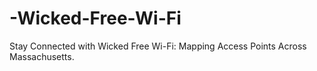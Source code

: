# -Wicked-Free-Wi-Fi
Stay Connected with Wicked Free Wi-Fi: Mapping Access Points Across Massachusetts.
